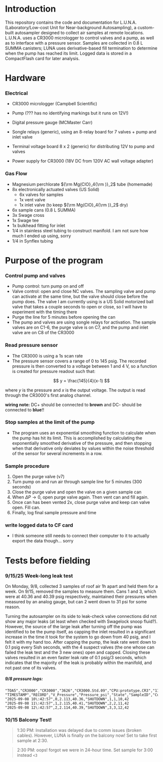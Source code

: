 # Introduction
This repository contains the code and documentation for L.U.N.A. (Laboratory/Low-cost Unit for Near-background Autosampling), a custom-built autosampler designed to collect air samples at remote locations. L.U.N.A. uses a CR3000 micrologger to control valves and a pump, as well as to interface with a pressure sensor. Samples are collected in 0.8 L SUMMA canisters; LUNA uses derivative-based fill termination to determine when the pump has reached its limit. Logged data is stored in a CompactFlash card for later analysis.

# Hardware
### Electrical
- CR3000 micrologger (Campbell Scientific)
- Pump (??? has no identifying markings but it runs on 12V!)
- Digital pressure gauge (MCMaster Carr)
- Songle relays (generic), using an 8-relay board for 7 valves + pump and inlet valve
- Terminal voltage board 8 x 2 (generic) for distributing 12V to pump and valves

- Power supply for CR3000 (18V DC from 120V AC wall voltage adapter)
### Gas Flow
- Magnesium perchlorate ${\rm Mg(ClO}_4{\rm )}_2$ tube (homemade)
- 8x electronically actuated valves (US Solid)
    - 6x valves for samples
    - 1x vent valve
    - 1x inlet valve (to keep ${\rm Mg(ClO}_4{\rm )}_2$ dry)
- 6x sample cans (0.8 L SUMMA)
- 3x Swage cross
- 1x Swage tee
- 1x bulkhead fitting for inlet
- 1/4 in stainless steel tubing to construct manifold. I am not sure how much I ended up using, sorry
- 1/4 in Synflex tubing 

# Purpose of the program
### Control pump and valves 
- Pump control: turn pump on and off
- Valve control: open and close NC valves. The sampling valve and pump can activate at the same time, but the valve should close before the pump does. The valve I am currently using is a US Solid motorized ball valve that takes a couple seconds to open or close, so I will have to experiment with the timing there
-  Purge the line for 5 minutes before opening the can
- The pump and valves are using songle relays for activation. The sample valves are on C1-6, the purge valve is on C7, and the pump and inlet valve are on C8 of the CR3000
  
### Read pressure sensor
- The CR3000 is using a 1s scan rate
- The pressure sensor covers a range of 0 to 145 psig. The recorded pressure is then converted to a voltage between 1 and 4 V, so a function is created for pressure readout such that:
  
$$ y = \frac{145}{4}(x-1) $$

where $y$ is the pressure and $x$ is the output voltage. The output is read through the CR3000's first analog channel.

**wiring note:** DC+ should be connected to **brown** and DC- should be connected to **blue**!!

### Stop samples at the limit of the pump
- The program uses an exponential smoothing function to calculate when the pump has hit its limit. This is accomplished by calculating the exponentially smoothed derivative of the pressure, and then stopping when that derivative only deviates by values within the noise threshold of the sensor for several increments in a row.
  
### Sample procedure
1) Open the purge valve (v7) 
2) Turn pump on and run air through sample line for 5 minutes (300 seconds)
3) Close the purge valve and open the valve on a given sample can
4) When $\Delta P \to 0$, open purge valve again. Then vent can and fill again.
5) Once can has been vented 2x, close purge valve and keep can valve open. Fill can.
6) Finally, log final sample pressure and time

### write logged data to CF card
- I think someone still needs to connect their computer to it to actually export the data though... sorry

# Tests before fielding
### 9/15/25 Week-long leak test
On Monday, 9/8, collected 3 samples of roof air 1h apart and held them for a week. On 9/15, removed the samples to measure them. 
Cans 1 and 3, which were at 40.36 and 40.39 psig respectively, maintained their pressures when measured by an analog gauge, but can 2 went down to 31 psi for some reason.

Turning the autosampler on its side to leak-check valve connections did not show any major leaks (at least when checked with Swagelock snoop fluid?). 
However, the source of the large leak after turning off the pump was identified to be the pump itself, as capping the inlet resulted in a significant increase in the time it took for the system to go down from 40 psig, and I felt it with my hand too.
After capping the pump, the leak rate went down to 0.1 psig every 5ish seconds, with the 4 suspect valves (the one whose can failed the leak test and the 3 new ones) open and capped.
Closing these valves resulted in an even faster leak rate of 0.1 psig/3 seconds, which indicates that the majority of the leak is probably within the manifold, and not past one of its valves.

##### 9/8 pressure logs:
```
"TOA5","CR3000","CR3000","3626","CR3000.Std.09","CPU:prototype.CR3","11936","SampleLog"
"TIMESTAMP","RECORD","V_Pressure","Pressure_psi","State","SampleID","CurrentCan","HourNow","MinuteNow"
"2025-09-08 10\:42:57",0,2.113,40.36,"SHUTDOWN",1,1,10,42
"2025-09-08 11\:42:57",1,2.115,40.41,"SHUTDOWN",2,2,11,42
"2025-09-08 12\:42:57",2,2.114,40.39,"SHUTDOWN",3,3,12,42
```
### 10/15 Balcony Test!
> 1:30 PM: Installation was delayed due to comm issues (broken cables). However, LUNA is finally on the balcony now! Set to take first sample at 2:30.

> 2:30 PM: oops! forgot we were in 24-hour time. Set sample for 3:00 instead `<3`
